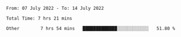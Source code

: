 <!--START_SECTION:waka-->

```text
From: 07 July 2022 - To: 14 July 2022

Total Time: 7 hrs 21 mins

Other        7 hrs 54 mins   █████████████░░░░░░░░░░░░   51.80 %
```

<!--END_SECTION:waka-->